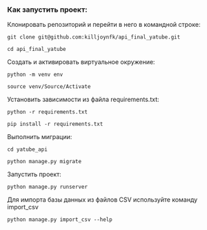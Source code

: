### Как запустить проект:

Клонировать репозиторий и перейти в него в командной строке:

```
git clone git@github.com:killjoynfk/api_final_yatube.git
```

```
cd api_final_yatube
```

Cоздать и активировать виртуальное окружение:

```
python -m venv env
```

```
source venv/Source/Activate
```

Установить зависимости из файла requirements.txt:

```
python -r requirements.txt
```

```
pip install -r requirements.txt
```

Выполнить миграции:

```
cd yatube_api
```

```
python manage.py migrate
```

Запустить проект:

```
python manage.py runserver
```

Для импорта базы данных из файлов CSV используйте команду import_csv

```
python manage.py import_csv --help
```